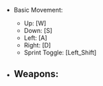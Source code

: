 - Basic Movement:
  - Up: [W]
  - Down: [S]
  - Left: [A]
  - Right: [D]
  - Sprint Toggle: [Left_Shift]   

- Weapons:
  -   
 
